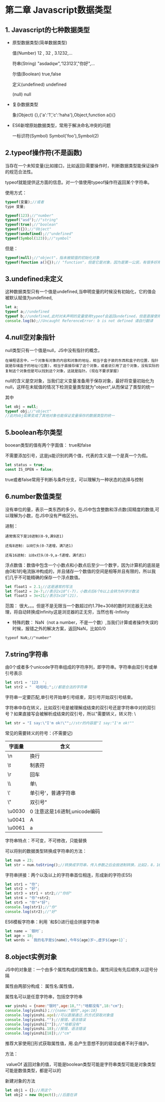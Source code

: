 # 第二章 Javascript数据类型

## 1. Javascript的七种数据类型

* 原型数据类型(简单数据类型)

	值(Number)		12 , 32 , 3.1232,...

	符串(String)		"asdadqw",‘123123’,"你好",...

	尔值(Boolean)		true,false

	定义(undefined)	undefined

	(null)				null

* 复杂数据类型

	象(Object)			{},{'a':'1','c':'haha'},Object,function a(){}

* ES6新增原始数据类型，常用于解决命名冲突的问题

	一标识符(Symbol)	Symbol('foo'),Symbol(2)

## 2.typeof操作符(不是函数)

当存在一个未知变量(比如接口，比如返回)需要操作时，判断数据类型能保证操作的规范合法性。

typeof就能提供这方面的信息。对一个值使用typeof操作符返回某个字符串。

使用方式：

```js
typeof(变量);//或者
type 变量;

typeof(123);//"number"
typeof("asd");//"string"
typeof(true);//"boolean"
typeof({});//"Object"
typeof(undefined);//"undefined"
typeof(Symbol(123));//"symbol"
```

但是：

```js
typeof(null);//"object"，指未被赋值的初始化对象
typeof(function a(){});// "function"，但是它是对象，因为是第一公民，有很多好用的操作：偏函数，柯里化，递归。。。
```

## 3.undefined未定义

这种数据类型只有一个值是undefined,当申明变量的时候没有初始化，它的值会被默认赋值为undefined,

```js
let a;
typeof a;//undefined
typeof b;//undefined,此时对未声明的变量使用typeof会返回undefined，但是直接使用会报错
console.log(b);//Uncaught ReferenceError: b is not defined 请自行翻译
```

## 4.null空对象指针

null类型只有一个值是null，JS中没有指针的概念，

	在编程语言中，一个对象有对象的内容和对象的地址，相当于盒子装的东西和盒子的位置，指针就是存储盒子的地址(位置)，相当于直接存储了这个对象，或者说引用了这个对象，没有实际的复制这个对象但是可以找到这个对象，这就是指针。(现在不要求掌握)

null的含义是空对象，当我们定义变量准备用于保存对象，最好将变量初始化为null，这样在未赋值的情况下检测变量类型就为"object",从而保证了类型的统一

其中

```js
let obj = null;
typeof obj;//"object"
//此时obj如果变成了其他对象也能保证变量保存的数据类型的统一
```

## 5.boolean布尔类型

booean类型的值有两个字面值： true和false

不需要添加引号，这是js能识别的两个值，代表的含义是一个是真一个为假。

```js
let status = true;
const IS_OPEN = false;
```

true或者false常用于判断与条件分支，可以理解为一种状态的选择与控制

## 6.number数值类型

没有单位的量，表示一类东西的多少。在JS中包含整数和浮点数(双精度的数值,可以理解为小数，在JS中没有严格区分)。

进制：

	通常情况下是10进制(0-9,满9进1)
	
	还有8进制: 以0打头(0-7递增，满7进1)
	
	还有16进制: 以0x打头(0-9,a-f递增，满f进1)

浮点数值：数值中包含一个小数点和小数点后至少一个数字，因为计算机的底层是由0和1的电流脉冲构成的，并且储存一个数值的空间是相等并且有限的，所以我们几乎不可能精确的保存一个浮点数值。

```js
let float1 = 2.1;//这是通常的写法
let	float2 = 2e-7;//表示2x10^(-7)，小数点后6个0以上会转为科学计数法
let float3 = 3e+21//表示3x10^(21)，
```

范围： 很大。。。但是不是无限当一个数超过约1.79e+308的数时浏览器无法处理，将自动转换成Infinity这是浏览器的正无穷，当然也有-Infinity

* 特殊的数： NaN（not a number，不是一个数）,当我们计算或者操作失误的时候，报错之外的解决方案，返回NaN，比如0/0

```JS
typeof NaN;//"number"
```

## 7.string字符串

由0个或者多个unicode字符串组成的字符序列，即字符串。字符串由双引号或单引号表示

```js
let str1 = '123  ';
let str2 = "  哈哈哈;";//都是合法的字符串
```

字符串一定要匹配,单引号开始单引号结束，双引号开始双引号结束。

字符串中存在转义，比如双引号是被理解成结束的双引号还是字符串中对的双引号？如果直接写会被解析成结束的双引号，所以"需要转义，转义符: \

```js
let str = "I say:\"I'm ok!\"";//str的内容是"I say:"I'm ok!""
```

常见的需要转义的符号：(不需要记)

| 字面量 | 含义                         |
| ------ | ---------------------------- |
| \n     | 换行                         |
| \t     | 制表符                       |
| \\r    | 回车                         |
| \\\    | 单\                          |
| \\'    | 单引号'，普通字符串          |
| \\"    | 双引号"                      |
| \u0030 | 0 注意这是16进制,unicode编码 |
| \u0041 | A                            |
| \u0061 | a                            |

字符串特点：不可变，不可修改，只能替换

可以将别的数据类型转换成字符串的方法：

```js
let num = 23;
let str = num.toString();//转换成字符串，传入参数之后会按进制转换，比如2，8，16
```

字符串拼接：两个以及以上的字符串首位相连，形成新的字符(ES5)

```js
let str1 = "你";
let str2 = "好";
let str3 = str1 + str2;//"你好"
let str4 = "你"+str2;
let str5 = "你"+"好";
console.log(str1);//"你"
console.log(str2);//"好"
```

ES6模板字符串：利用 `和${}进行组合拼接字符串

```js
let name = `银时`;
let age = 18;
let words = `我的名字是${name},今年${age}岁~,虚岁${age+1}`;
```

## 8.object实例对象

JS中的对象是：一个由多个属性构成的属性集合。属性间没有先后顺序,以逗号分隔

属性由两部分构成： 属性名:属性值，

属性名可以是任意字符串，包括空字符串

```js
var yinshi = {name:"银时",age:18,"":"啥都没有",18:"cm"};
console.log(yinshi)；//{name:"银时",age:18}
console.log(yinshi.age)//可以直接通过.的方式获取对象值
console.log(yinshi."");//报错，语法错误
console.log(yinshi[""]);//"啥都没有"
console.log(yinshi.18);//报错，语法错误
console.log(yinshi[18]);//"cm"
```

推荐大家使用[]形式获取属性值，用.会产生意想不到的错误或者不利于维护。

方法：

​	valueOf 返回对象的值，可能是boolean类型可能是字符串类型可能是对象类型可能是数值类型，都是可以的

新建对象的方法

```js
let obj1 = {};//用这个
let obj2 = new Object();//后面在讲
```

